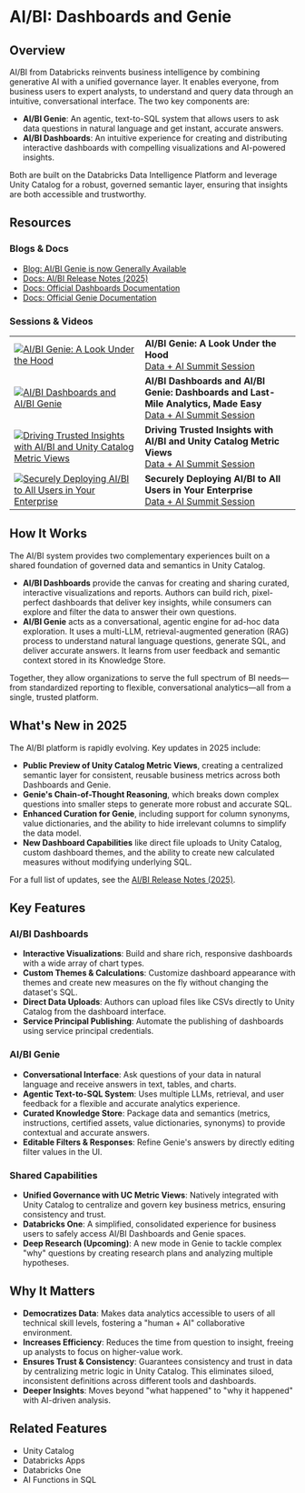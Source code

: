# AI/BI: Dashboards and Genie

## Overview
AI/BI from Databricks reinvents business intelligence by combining generative AI with a unified governance layer. It enables everyone, from business users to expert analysts, to understand and query data through an intuitive, conversational interface. The two key components are:
- **AI/BI Genie**: An agentic, text-to-SQL system that allows users to ask data questions in natural language and get instant, accurate answers.
- **AI/BI Dashboards**: An intuitive experience for creating and distributing interactive dashboards with compelling visualizations and AI-powered insights.

Both are built on the Databricks Data Intelligence Platform and leverage Unity Catalog for a robust, governed semantic layer, ensuring that insights are both accessible and trustworthy.

## Resources
### Blogs & Docs
- [Blog: AI/BI Genie is now Generally Available](https://www.databricks.com/blog/aibi-genie-now-generally-available)
- [Docs: AI/BI Release Notes (2025)](https://docs.databricks.com/aws/en/ai-bi/release-notes/2025)
- [Docs: Official Dashboards Documentation](https://docs.databricks.com/dashboards)
- [Docs: Official Genie Documentation](https://docs.databricks.com/genie)

### Sessions & Videos
| | |
|---|---|
| [![AI/BI Genie: A Look Under the Hood](https://img.youtube.com/vi/PAQtKwcygV0/0.jpg)](https://www.youtube.com/watch?v=PAQtKwcygV0) | **AI/BI Genie: A Look Under the Hood**<br/>[Data + AI Summit Session](https://www.databricks.com/dataaisummit/session/aibi-genie-look-under-hood-everyones-friendly-neighborhood-genai) |
| [![AI/BI Dashboards and AI/BI Genie](https://img.youtube.com/vi/9XN_A-AOwyU/0.jpg)](https://www.youtube.com/watch?v=9XN_A-AOwyU) | **AI/BI Dashboards and AI/BI Genie: Dashboards and Last-Mile Analytics, Made Easy**<br/>[Data + AI Summit Session](https://www.databricks.com/dataaisummit/session/aibi-dashboards-and-aibi-genie-dashboards-and-last-mile-analytics-made) |
| [![Driving Trusted Insights with AI/BI and Unity Catalog Metric Views](https://img.youtube.com/vi/jBcBWC-TxNQ/0.jpg)](https://www.youtube.com/watch?v=jBcBWC-TxNQ&t=7s) | **Driving Trusted Insights with AI/BI and Unity Catalog Metric Views**<br/>[Data + AI Summit Session](https://www.databricks.com/dataaisummit/session/driving-trusted-insights-aibi-and-unity-catalog-metric-views) |
| [![Securely Deploying AI/BI to All Users in Your Enterprise](https://img.youtube.com/vi/J0nbX195Au8/0.jpg)](https://www.youtube.com/watch?v=J0nbX195Au8&t=5s) | **Securely Deploying AI/BI to All Users in Your Enterprise**<br/>[Data + AI Summit Session](https://www.databricks.com/dataaisummit/session/securely-deploying-aibi-all-users-your-enterprise) |

## How It Works
The AI/BI system provides two complementary experiences built on a shared foundation of governed data and semantics in Unity Catalog.
-   **AI/BI Dashboards** provide the canvas for creating and sharing curated, interactive visualizations and reports. Authors can build rich, pixel-perfect dashboards that deliver key insights, while consumers can explore and filter the data to answer their own questions.
-   **AI/BI Genie** acts as a conversational, agentic engine for ad-hoc data exploration. It uses a multi-LLM, retrieval-augmented generation (RAG) process to understand natural language questions, generate SQL, and deliver accurate answers. It learns from user feedback and semantic context stored in its Knowledge Store.

Together, they allow organizations to serve the full spectrum of BI needs—from standardized reporting to flexible, conversational analytics—all from a single, trusted platform.

## What's New in 2025
The AI/BI platform is rapidly evolving. Key updates in 2025 include:
- **Public Preview of Unity Catalog Metric Views**, creating a centralized semantic layer for consistent, reusable business metrics across both Dashboards and Genie.
- **Genie's Chain-of-Thought Reasoning**, which breaks down complex questions into smaller steps to generate more robust and accurate SQL.
- **Enhanced Curation for Genie**, including support for column synonyms, value dictionaries, and the ability to hide irrelevant columns to simplify the data model.
- **New Dashboard Capabilities** like direct file uploads to Unity Catalog, custom dashboard themes, and the ability to create new calculated measures without modifying underlying SQL.

For a full list of updates, see the [AI/BI Release Notes (2025)](https://docs.databricks.com/aws/en/ai-bi/release-notes/2025).

## Key Features
### AI/BI Dashboards
- **Interactive Visualizations**: Build and share rich, responsive dashboards with a wide array of chart types.
- **Custom Themes & Calculations**: Customize dashboard appearance with themes and create new measures on the fly without changing the dataset's SQL.
- **Direct Data Uploads**: Authors can upload files like CSVs directly to Unity Catalog from the dashboard interface.
- **Service Principal Publishing**: Automate the publishing of dashboards using service principal credentials.

### AI/BI Genie
- **Conversational Interface**: Ask questions of your data in natural language and receive answers in text, tables, and charts.
- **Agentic Text-to-SQL System**: Uses multiple LLMs, retrieval, and user feedback for a flexible and accurate analytics experience.
- **Curated Knowledge Store**: Package data and semantics (metrics, instructions, certified assets, value dictionaries, synonyms) to provide contextual and accurate answers.
- **Editable Filters & Responses**: Refine Genie's answers by directly editing filter values in the UI.

### Shared Capabilities
- **Unified Governance with UC Metric Views**: Natively integrated with Unity Catalog to centralize and govern key business metrics, ensuring consistency and trust.
- **Databricks One**: A simplified, consolidated experience for business users to safely access AI/BI Dashboards and Genie spaces.
- **Deep Research (Upcoming)**: A new mode in Genie to tackle complex "why" questions by creating research plans and analyzing multiple hypotheses.

## Why It Matters
- **Democratizes Data**: Makes data analytics accessible to users of all technical skill levels, fostering a "human + AI" collaborative environment.
- **Increases Efficiency**: Reduces the time from question to insight, freeing up analysts to focus on higher-value work.
- **Ensures Trust & Consistency**: Guarantees consistency and trust in data by centralizing metric logic in Unity Catalog. This eliminates siloed, inconsistent definitions across different tools and dashboards.
- **Deeper Insights**: Moves beyond "what happened" to "why it happened" with AI-driven analysis.

## Related Features
- Unity Catalog
- Databricks Apps
- Databricks One
- AI Functions in SQL
